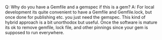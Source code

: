 
Q: Why do you have a Gemfile and a gemspec if this is a gem?
A: For local development its quite convenient to have a Gemfile and Gemfile.lock, but once done for
   publishing etc. you just need the gemspec. This kind of hybrid approach is a bit unorthodox but
   useful. Once the software is mature its ok to remove gemfile, lock file, and other pinnings since
   your gem is supposed to run everywhere.

